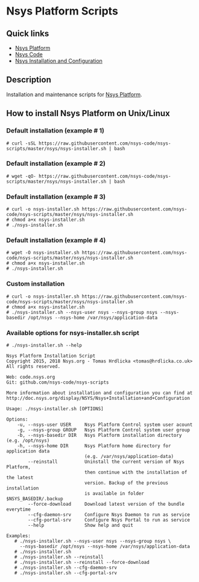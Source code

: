 # Nsys Platform Scripts

## Quick links

* [Nsys Platform][1]
* [Nsys Code][2]
* [Nsys Installation and Configuration][3]

## Description

Installation and maintenance scripts for [Nsys Platform](https://nsys.org).

[1]: https://nsys.org
[2]: http://code.nsys.org
[3]: http://doc.nsys.org/display/NSYS/Nsys+Installation+and+Configuration

## How to install Nsys Platform on Unix/Linux

### Default installation (example # 1)

~~~~
# curl -sSL https://raw.githubusercontent.com/nsys-code/nsys-scripts/master/nsys/nsys-installer.sh | bash
~~~~

### Default installation (example # 2)

~~~~
# wget -qO- https://raw.githubusercontent.com/nsys-code/nsys-scripts/master/nsys/nsys-installer.sh | bash
~~~~

### Default installation (example # 3)

~~~~
# curl -o nsys-installer.sh https://raw.githubusercontent.com/nsys-code/nsys-scripts/master/nsys/nsys-installer.sh
# chmod a+x nsys-installer.sh
# ./nsys-installer.sh
~~~~

### Default installation (example # 4)

~~~~
# wget -O nsys-installer.sh https://raw.githubusercontent.com/nsys-code/nsys-scripts/master/nsys/nsys-installer.sh
# chmod a+x nsys-installer.sh
# ./nsys-installer.sh
~~~~

### Custom installation

~~~~
# curl -o nsys-installer.sh https://raw.githubusercontent.com/nsys-code/nsys-scripts/master/nsys/nsys-installer.sh
# chmod a+x nsys-installer.sh
# ./nsys-installer.sh --nsys-user nsys --nsys-group nsys --nsys-basedir /opt/nsys --nsys-home /var/nsys/application-data
~~~~

### Available options for nsys-installer.sh script

~~~~
# ./nsys-installer.sh --help

Nsys Platform Installation Script
Copyright 2015, 2018 Nsys.org - Tomas Hrdlicka <tomas@hrdlicka.co.uk>
All rights reserved.

Web: code.nsys.org
Git: github.com/nsys-code/nsys-scripts

More information about installation and configuration you can find at
http://doc.nsys.org/display/NSYS/Nsys+Installation+and+Configuration

Usage: ./nsys-installer.sh [OPTIONS]

Options:
    -u, --nsys-user USER     Nsys Platform Control system user acount
    -g, --nsys-group GROUP   Nsys Platform Control system user group
    -b, --nsys-basedir DIR   Nsys Platform installation directory (e.g. /opt/nsys)
    -h, --nsys-home DIR      Nsys Platform home directory for application data
                             (e.g. /var/nsys/application-data)
        --reinstall          Uninstall the current version of Nsys Platform,
                             then continue with the installation of the latest
                             version. Backup of the previous installation
                             is available in folder $NSYS_BASEDIR/.backup
        --force-download     Download latest version of the bundle everytime
        --cfg-daemon-srv     Configure Nsys Daemon to run as service
        --cfg-portal-srv     Configure Nsys Portal to run as service
        --help               Show help and quit

Examples:
   # ./nsys-installer.sh --nsys-user nsys --nsys-group nsys \
     --nsys-basedir /opt/nsys --nsys-home /var/nsys/application-data
   # ./nsys-installer.sh
   # ./nsys-installer.sh --reinstall
   # ./nsys-installer.sh --reinstall --force-download
   # ./nsys-installer.sh --cfg-daemon-srv
   # ./nsys-installer.sh --cfg-portal-srv
~~~~